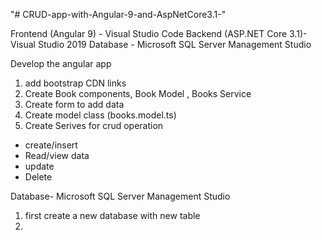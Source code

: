 "# CRUD-app-with-Angular-9-and-AspNetCore3.1-" 

Frontend (Angular 9) - Visual Studio Code
Backend (ASP.NET Core 3.1)- Visual Studio 2019
Database - Microsoft SQL Server Management Studio

Develop the angular app
1. add bootstrap CDN links
2. Create Book components, Book Model , Books Service
3. Create form to add data
4. Create model class (books.model.ts)
5. Create Serives for crud operation
- create/insert
- Read/view data
- update
- Delete

Database- Microsoft SQL Server Management Studio
1. first create a new database with new table
2. 